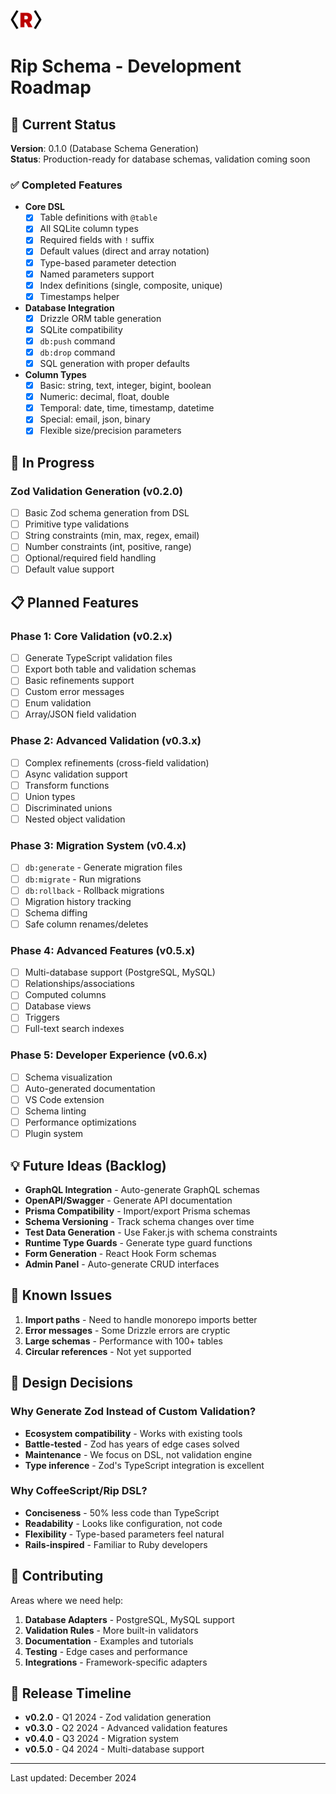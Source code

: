 <img src="/docs/rip-icon-512wa.png" style="width:50px" /> <br>

# Rip Schema - Development Roadmap

## 🎯 Current Status

**Version**: 0.1.0 (Database Schema Generation)  
**Status**: Production-ready for database schemas, validation coming soon

### ✅ Completed Features

- **Core DSL**
  - [x] Table definitions with `@table`
  - [x] All SQLite column types
  - [x] Required fields with `!` suffix
  - [x] Default values (direct and array notation)
  - [x] Type-based parameter detection
  - [x] Named parameters support
  - [x] Index definitions (single, composite, unique)
  - [x] Timestamps helper

- **Database Integration**
  - [x] Drizzle ORM table generation
  - [x] SQLite compatibility
  - [x] `db:push` command
  - [x] `db:drop` command
  - [x] SQL generation with proper defaults

- **Column Types**
  - [x] Basic: string, text, integer, bigint, boolean
  - [x] Numeric: decimal, float, double
  - [x] Temporal: date, time, timestamp, datetime
  - [x] Special: email, json, binary
  - [x] Flexible size/precision parameters

## 🚧 In Progress

### Zod Validation Generation (v0.2.0)
- [ ] Basic Zod schema generation from DSL
- [ ] Primitive type validations
- [ ] String constraints (min, max, regex, email)
- [ ] Number constraints (int, positive, range)
- [ ] Optional/required field handling
- [ ] Default value support

## 📋 Planned Features

### Phase 1: Core Validation (v0.2.x)
- [ ] Generate TypeScript validation files
- [ ] Export both table and validation schemas
- [ ] Basic refinements support
- [ ] Custom error messages
- [ ] Enum validation
- [ ] Array/JSON field validation

### Phase 2: Advanced Validation (v0.3.x)
- [ ] Complex refinements (cross-field validation)
- [ ] Async validation support
- [ ] Transform functions
- [ ] Union types
- [ ] Discriminated unions
- [ ] Nested object validation

### Phase 3: Migration System (v0.4.x)
- [ ] `db:generate` - Generate migration files
- [ ] `db:migrate` - Run migrations
- [ ] `db:rollback` - Rollback migrations
- [ ] Migration history tracking
- [ ] Schema diffing
- [ ] Safe column renames/deletes

### Phase 4: Advanced Features (v0.5.x)
- [ ] Multi-database support (PostgreSQL, MySQL)
- [ ] Relationships/associations
- [ ] Computed columns
- [ ] Database views
- [ ] Triggers
- [ ] Full-text search indexes

### Phase 5: Developer Experience (v0.6.x)
- [ ] Schema visualization
- [ ] Auto-generated documentation
- [ ] VS Code extension
- [ ] Schema linting
- [ ] Performance optimizations
- [ ] Plugin system

## 💡 Future Ideas (Backlog)

- **GraphQL Integration** - Auto-generate GraphQL schemas
- **OpenAPI/Swagger** - Generate API documentation
- **Prisma Compatibility** - Import/export Prisma schemas
- **Schema Versioning** - Track schema changes over time
- **Test Data Generation** - Use Faker.js with schema constraints
- **Runtime Type Guards** - Generate type guard functions
- **Form Generation** - React Hook Form schemas
- **Admin Panel** - Auto-generate CRUD interfaces

## 🐛 Known Issues

1. **Import paths** - Need to handle monorepo imports better
2. **Error messages** - Some Drizzle errors are cryptic
3. **Large schemas** - Performance with 100+ tables
4. **Circular references** - Not yet supported

## 📝 Design Decisions

### Why Generate Zod Instead of Custom Validation?
- **Ecosystem compatibility** - Works with existing tools
- **Battle-tested** - Zod has years of edge cases solved
- **Maintenance** - We focus on DSL, not validation engine
- **Type inference** - Zod's TypeScript integration is excellent

### Why CoffeeScript/Rip DSL?
- **Conciseness** - 50% less code than TypeScript
- **Readability** - Looks like configuration, not code
- **Flexibility** - Type-based parameters feel natural
- **Rails-inspired** - Familiar to Ruby developers

## 🤝 Contributing

Areas where we need help:
1. **Database Adapters** - PostgreSQL, MySQL support
2. **Validation Rules** - More built-in validators
3. **Documentation** - Examples and tutorials
4. **Testing** - Edge cases and performance
5. **Integrations** - Framework-specific adapters

## 📅 Release Timeline

- **v0.2.0** - Q1 2024 - Zod validation generation
- **v0.3.0** - Q2 2024 - Advanced validation features  
- **v0.4.0** - Q3 2024 - Migration system
- **v0.5.0** - Q4 2024 - Multi-database support

---

Last updated: December 2024